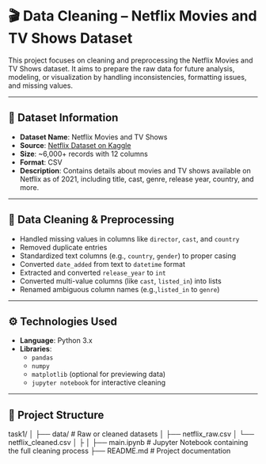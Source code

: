 # 🎬 Data Cleaning – Netflix Movies and TV Shows Dataset

This project focuses on cleaning and preprocessing the Netflix Movies and TV Shows dataset. It aims to prepare the raw data for future analysis, modeling, or visualization by handling inconsistencies, formatting issues, and missing values.

---

## 📁 Dataset Information

- **Dataset Name**: Netflix Movies and TV Shows
- **Source**: [Netflix Dataset on Kaggle](https://www.kaggle.com/datasets/shivamb/netflix-shows)  
- **Size**: ~6,000+ records with 12 columns
- **Format**: CSV
- **Description**: Contains details about movies and TV shows available on Netflix as of 2021, including title, cast, genre, release year, country, and more.

---

## 🧹 Data Cleaning & Preprocessing

- Handled missing values in columns like `director`, `cast`, and `country`
- Removed duplicate entries
- Standardized text columns (e.g., `country`, `gender`) to proper casing
- Converted `date_added` from text to `datetime` format
- Extracted and converted `release_year` to `int`
- Converted multi-value columns (like `cast`, `listed_in`) into lists
- Renamed ambiguous column names (e.g.,`listed_in` to `genre`)



---

## ⚙️ Technologies Used

- **Language**: Python 3.x
- **Libraries**: 
  - `pandas`
  - `numpy`
  - `matplotlib` (optional for previewing data)
  - `jupyter notebook` for interactive cleaning

---

## 📂 Project Structure

task1/
│
├── data/               # Raw or cleaned datasets
│   ├── netflix_raw.csv
│   └── netflix_cleaned.csv
│
├
│
├── main.ipynb          # Jupyter Notebook containing the full cleaning process
├── README.md           # Project documentation
